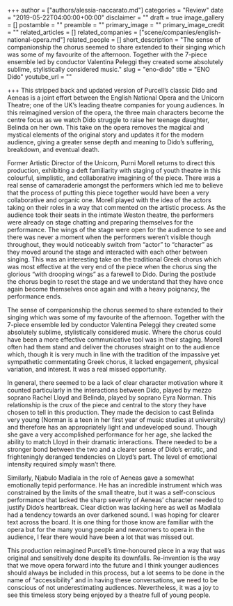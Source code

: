 +++
author = ["authors/alessia-naccarato.md"]
categories = "Review"
date = "2019-05-22T04:00:00+00:00"
disclaimer = ""
draft = true
image_gallery = []
postamble = ""
preamble = ""
primary_image = ""
primary_image_credit = ""
related_articles = []
related_companies = ["scene/companies/english-national-opera.md"]
related_people = []
short_description = "The sense of companionship the chorus seemed to share extended to their singing which was some of my favourite of the afternoon. Together with the 7-piece ensemble led by conductor Valentina Peleggi they created some absolutely sublime, stylistically considered music."
slug = "eno-dido"
title = "ENO Dido"
youtube_url = ""

+++
This stripped back and updated version of Purcell’s classic Dido and Aeneas is a joint effort between the English National Opera and the Unicorn Theatre; one of the UK’s leading theatre companies for young audiences. In this reimagined version of the opera, the three main characters become the centre focus as we watch Dido struggle to raise her teenage daughter, Belinda on her own. This take on the opera removes the magical and mystical elements of the original story and updates it for the modern audience, giving a greater sense depth and meaning to Dido’s suffering, breakdown, and eventual death.

Former Artistic Director of the Unicorn, Purni Morell returns to direct this production, exhibiting a deft familiarity with staging of youth theatre in this colourful, simplistic, and collaborative imagining of the piece. There was a real sense of camaraderie amongst the performers which led me to believe that the process of putting this piece together would have been a very collaborative and organic one. Morell played with the idea of the actors taking on their roles in a way that commented on the artistic process. As the audience took their seats in the intimate Weston theatre, the performers were already on stage chatting and preparing themselves for the performance. The wings of the stage were open for the audience to see and there was never a moment when the performers weren’t visible though throughout, they would noticeably switch from “actor” to “character” as they moved around the stage and interacted with each other between singing. This was an interesting take on the traditional Greek chorus which was most effective at the very end of the piece when the chorus sing the glorious “with drooping wings” as a farewell to Dido. During the postlude the chorus begin to reset the stage and we understand that they have once again become themselves once again and with a heavy poignancy, the performance ends.

The sense of companionship the chorus seemed to share extended to their singing which was some of my favourite of the afternoon. Together with the 7-piece ensemble led by conductor Valentina Peleggi they created some absolutely sublime, stylistically considered music. Where the chorus could have been a more effective communicative tool was in their staging. Morell often had them stand and deliver the choruses straight on to the audience which, though it is very much in line with the tradition of the impassive yet sympathetic commentating Greek chorus, it lacked engagement, physical variation, and interest. It was a real missed opportunity.

In general, there seemed to be a lack of clear character motivation where it counted particularly in the interactions between Dido, played by mezzo soprano Rachel Lloyd and Belinda, played by soprano Eyra Norman. This relationship is the crux of the piece and central to the story they have chosen to tell in this production. They made the decision to cast Belinda very young (Norman is a teen in her first year of music studies at university) and therefore has an appropriately light and undeveloped sound. Though she gave a very accomplished performance for her age, she lacked the ability to match Lloyd in their dramatic interactions. There needed to be a stronger bond between the two and a clearer sense of Dido’s erratic, and frighteningly deranged tendencies on Lloyd’s part. The level of emotional intensity required simply wasn’t there.

Similarly, Njabulo Madlala in the role of Aeneas gave a somewhat emotionally tepid performance. He has an incredible instrument which was constrained by the limits of the small theatre, but it was a self-conscious performance that lacked the sharp severity of Aeneas’ character needed to justify Dido’s heartbreak. Clear diction was lacking here as well as Madlala had a tendency towards an over darkened sound. I was hoping for clearer text across the board. It is one thing for those know are familiar with the opera but for the many young people and newcomers to opera in the audience, I fear there would have been a lot that was missed out.

This production reimagined Purcell’s time-honoured piece in a way that was original and sensitively done despite its downfalls. Re-invention is the way that we move opera forward into the future and I think younger audiences should always be included in this process, but a lot seems to be done in the name of “accessibility” and in having these conversations, we need to be conscious of not underestimating audiences. Nevertheless, it was a joy to see this timeless story being enjoyed by a theatre full of young people.
